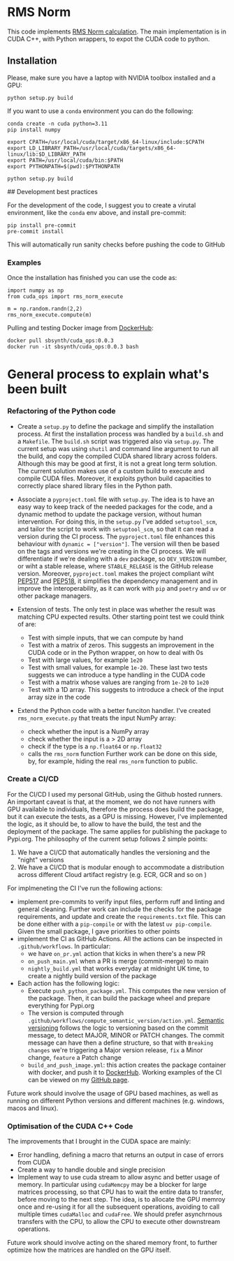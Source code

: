 # RMS Norm

This code implements [RMS Norm calculation](https://arxiv.org/pdf/1910.07467). The main implementation is in CUDA C++, with Python wrappers, to expot the CUDA code to python.

## Installation

Please, make sure you have a laptop with NVIDIA toolbox installed and a GPU:
```
python setup.py build
```
If you want to use a `conda` environment you can do the following:
```
conda create -n cuda python=3.11
pip install numpy

export CPATH=/usr/local/cuda/target/x86_64-linux/include:$CPATH
export LD_LIBRARY_PATH=/usr/local/cuda/targets/x86_64-linux/lib:$D_LIBRARY_PATH
export PATH=/usr/local/cuda/bin:$PATH
export PYTHONPATH=$(pwd):$PYTHONPATH

python setup.py build
```


## Development best practices

For the development of the code, I suggest you to create a virutal environment, like the `conda` env above, and install pre-commit:
```
pip install pre-commit
pre-commit install
```
This will automatically run sanity checks before pushing the code to GitHub


### Examples

Once the installation has finished you can use the code as:
```
import numpy as np
from cuda_ops import rms_norm_execute

m = np.random.randn(2,2)
rms_norm_execute.compute(m)
```

Pulling and testing Docker image from [DockerHub](https://hub.docker.com/repository/docker/sbsynth/cuda_ops/general):
```
docker pull sbsynth/cuda_ops:0.0.3
docker run -it sbsynth/cuda_ops:0.0.3 bash
```

# General process to explain what's been built

### Refactoring of the Python code

- Create a `setup.py` to define the package and simplify the installation process. At first the installation process was handled by a `build.sh` and a `Makefile`. The `build.sh` script was triggered also via `setup.py`. The current setup was using `shutil` and command line argument to run all the build, and copy the compiled CUDA shared library across folders. Although this may be good at first, it is not a great long term solution.
The current solution makes use of a custom build to execute and compile CUDA files. Moreover, it exploits python build capacities to correctly place shared library files in the Python path.

- Associate a `pyproject.toml` file with `setup.py`. The idea is to have an easy way to keep track of the needed packages for the code, and a dynamic method to update the package version, without human intervention. For doing this, in the `setup.py` I've added `setuptool_scm`, and tailor the script to work with `setuptool_scm`, so that it can read a version during the CI process. The `pyproject.toml` file enhances this behaviour with `dynamic = ["version"]`. The version will then be based on the tags and versions we're creating in the CI process. We will differentiate if we're dealing with a `dev` package, so `DEV_VERSION` number, or wiht a stable release, where `STABLE_RELEASE` is the GitHub release version. Moreover, `pyproject.toml` makes the project compliant wiht [PEP517](https://peps.python.org/pep-0517/) and [PEP518](https://peps.python.org/pep-0518/), it simplifies the dependency management and in improve the interoperability, as it can work with `pip` and `poetry` and `uv` or other package managers.

- Extension of tests. The only test in place was whether the result was matching CPU expected results. Other starting point test we could think of are:
    - Test with simple inputs, that we can compute by hand
    - Test with a matrix of zeros. This suggests an improvement in the CUDA code or in the Python wrapper, on how to deal with 0s
    - Test with large values, for example `1e20`
    - Test with small values, for example `1e-20`. These last two tests suggests we can introduce a type handling in the CUDA code
    - Test with a matrix whose values are ranging from `1e-20` to `1e20`
    - Test with a 1D array. This suggests to introduce a check of the input array size in the code


- Extend the Python code with a better funciton handler. I've created `rms_norm_execute.py` that treats the input NumPy array:
    - check whether the input is a NumPy array
    - check whether the input is a > 2D array
    - check if the type is a `np.float64` or `np.float32`
    - calls the `rms_norm` function
    Further work can be done on this side, by, for example, hiding the real `rms_norm` function to public.


### Create a CI/CD

For the CI/CD I used my personal GitHub, using the Github hosted runners. An important caveat is that, at the moment, we do not have runners with GPU available to individuals, therefore the process does build the package, but it can execute the tests, as a GPU is missing. However, I've implemented the logic, as it should be, to allow to have the build, the test and the deployment of the package. The same applies for publishing the package to Pypi.org.
The philosophy of the current setup follows 2 simple points:
1. We have a CI/CD that automatically handles the versioning and the "night" versions
2. We have a CI/CD that is modular enough to accommodate a distribution across different Cloud artifact registry (e.g. ECR, GCR and so on )

For implmeneting the CI I've run the following actions:
- implement pre-commits to verify input files, perform ruff and linting and general cleaning. Further work can include the checks for the package requirements, and update and create the `requirements.txt` file. This can be done either with a `pip-compile` or with the latest `uv pip-compile`. Given the small package, I gave priorities to other points
- implement the CI as GitHub Actions. All the actions can be inspected in `.github/workflows`. In particular:
    - we have `on_pr.yml` action that kicks in when there's a new PR
    - `on_push_main.yml` when a PR is merge (commit-merge) to main
    - `nightly_build.yml` that works everyday at midnight UK time, to create a nightly build version of the package
- Each action has the following logic:
    - Execute `push_python_package.yml`. This computes the new version of the package. Then, it can build the package wheel and prepare everything for Pypi.org
    - The version is computed through `.github/workflows/compute_semantic_version/action.yml`. [Semantic versioning](https://semver.org/) follows the logic to versioning based on the commit message, to detect MAJOR, MINOR or PATCH changes. The commit message can have then a define structure, so that with `Breaking changes` we're triggering a Major version release, `fix` a Minor change, `feature` a Patch change
    - `build_and_push_image.yml`: this action creates the package container with docker, and push it to [DockerHub](https://hub.docker.com/r/sbsynth/cuda_ops/tags).
Working examples of the CI can be viewed on my [GitHub page](https://github.com/Steboss/cuda_ops/actions).

Future work should involve the usage of GPU based machines, as well as running on different Python versions and different machines (e.g. windows, macos and linux).

### Optimisation of the CUDA C++ Code

The improvements that I brought in the CUDA space are mainly:
- Error handling, defining a macro that returns an output in case of errors from CUDA
- Create a way to handle double and single precision
- Implement way to use cuda stream to allow async and better usage of memory. In particular using `cudaMemcpy` may be a blocker for large matrices processing, so that CPU has to wait the entire data to transfer, before moving to the next step. The idea, is to allocate the GPU memroy once and re-using it for all the subsequent operations, avoiding to call multiple times `cudaMalloc` and `cudaFree`. We should prefer asynchrnous transfers with the CPU, to allow the CPU to execute other downstream operations.

Future work should involve acting on the shared memory front, to further optimize how the matrices are handled on the GPU itself.
